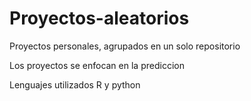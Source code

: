 # Proyectos-aleatorios
Proyectos personales, agrupados en un solo repositorio

Los proyectos se enfocan en la prediccion

Lenguajes utilizados R y python
